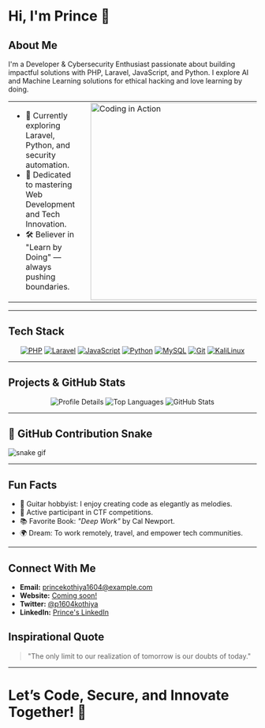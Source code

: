 # Hi, I'm Prince 👋

## About Me
I'm a Developer & Cybersecurity Enthusiast passionate about building impactful solutions with PHP, Laravel, JavaScript, and Python. I explore AI and Machine Learning solutions for ethical hacking and love learning by doing.

<table>
  <tr>
    <td valign="top">
      <ul>
        <li>🌱 Currently exploring Laravel, Python, and security automation.</li>
        <li>💬 Dedicated to mastering Web Development and Tech Innovation.</li>
        <li>🛠️ Believer in "Learn by Doing" — always pushing boundaries.</li>
      </ul>
    </td>
    <td width="20"></td>
    <td valign="top">
      <img src="https://media.giphy.com/media/ZVik7pBtu9dNS/giphy.gif" alt="Coding in Action" width="400" style="max-width:100%;"/>
    </td>
  </tr>
</table>

---

## Tech Stack
<p align="center">
  <a href="#"><img src="https://img.shields.io/badge/-PHP-777BB4?style=flat-square&logo=php&logoColor=white" alt="PHP"/></a>
  <a href="#"><img src="https://img.shields.io/badge/-Laravel-FF2D20?style=flat-square&logo=laravel&logoColor=white" alt="Laravel"/></a>
  <a href="#"><img src="https://img.shields.io/badge/-JavaScript-F7DF1E?style=flat-square&logo=javascript&logoColor=black" alt="JavaScript"/></a>
  <a href="#"><img src="https://img.shields.io/badge/-Python-3776AB?style=flat-square&logo=python&logoColor=white" alt="Python"/></a>
  <a href="#"><img src="https://img.shields.io/badge/-MySQL-4479A1?style=flat-square&logo=mysql&logoColor=white" alt="MySQL"/></a>
  <a href="#"><img src="https://img.shields.io/badge/-Git-F05032?style=flat-square&logo=git&logoColor=white" alt="Git"/></a>
  <a href="#"><img src="https://img.shields.io/badge/-KaliLinux-557C8B?style=flat-square&logo=kali-linux&logoColor=white" alt="KaliLinux"/></a>
</p>

---

## Projects & GitHub Stats
<div align="center">
  <img src="https://github-profile-summary-cards.vercel.app/api/cards/profile-details?username=prince1604&theme=radical" alt="Profile Details"/>
  <img src="https://github-profile-summary-cards.vercel.app/api/cards/repos-per-language?username=prince1604&theme=radical" alt="Top Languages"/>
  <img src="https://github-profile-summary-cards.vercel.app/api/cards/stats?username=prince1604&theme=radical" alt="GitHub Stats"/>
</div>

---

## 🐍 GitHub Contribution Snake

![snake gif](https://github.com/prince1604/prince1604/blob/output/github-snake.svg)

---

## Fun Facts
- 🎸 Guitar hobbyist: I enjoy creating code as elegantly as melodies.
- 🧠 Active participant in CTF competitions.
- 📚 Favorite Book: *"Deep Work"* by Cal Newport.
- 🌍 Dream: To work remotely, travel, and empower tech communities.

---

## Connect With Me
- **Email:** [princekothiya1604@example.com](mailto:princekothiya1604@example.com)
- **Website:** [Coming soon!](#)
- **Twitter:** [@p1604kothiya](https://twitter.com/p1604kothiya)
- **LinkedIn:** [Prince's LinkedIn](https://www.linkedin.com/in/prince-kothiya-331073287)



## Inspirational Quote
> "The only limit to our realization of tomorrow is our doubts of today."

---

# Let’s Code, Secure, and Innovate Together! 🚀
